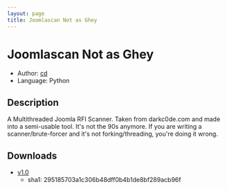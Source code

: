 ```yaml
---
layout: page
title: Joomlascan Not as Ghey
---
```


# Joomlascan Not as Ghey

* Author: [cd](/cd/)
* Language: Python

## Description

A Multithreaded Joomla RFI Scanner. Taken from darkc0de.com and made into a semi-usable tool.
It's not the 90s anymore. If you are writing a scanner/brute-forcer and it's not forking/threading,
you're doing it wrong.

## Downloads

* [v1.0](joomla-not_as_ghey.py)
  * sha1: 295185703a1c306b48dff0b4b1de8bf289acb96f

